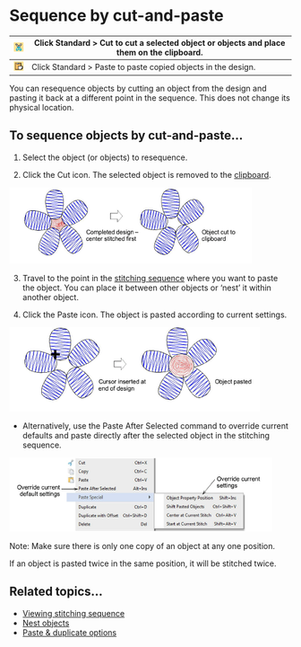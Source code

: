 # Sequence by cut-and-paste

| ![Cut00048.png](assets/Cut00048.png)     | Click Standard > Cut to cut a selected object or objects and place them on the clipboard. |
| ---------------------------------------- | ----------------------------------------------------------------------------------------- |
| ![Paste00049.png](assets/Paste00049.png) | Click Standard > Paste to paste copied objects in the design.                             |

You can resequence objects by cutting an object from the design and pasting it back at a different point in the sequence. This does not change its physical location.

## To sequence objects by cut-and-paste...

1. Select the object (or objects) to resequence.

2. Click the Cut icon. The selected object is removed to the [clipboard](../../glossary/glossary).

![combine00050.png](assets/combine00050.png)

3. Travel to the point in the [stitching sequence](../../glossary/glossary) where you want to paste the object. You can place it between other objects or ‘nest’ it within another object.

4. Click the Paste icon. The object is pasted according to current settings.

![combine00053.png](assets/combine00053.png)

- Alternatively, use the Paste After Selected command to override current defaults and paste directly after the selected object in the stitching sequence.

![combine00056.png](assets/combine00056.png)

Note: Make sure there is only one copy of an object at any one position.

If an object is pasted twice in the same position, it will be stitched twice.

## Related topics...

- [Viewing stitching sequence](../../Basics/view/Viewing_stitching_sequence)
- [Nest objects](Nest_objects)
- [Paste & duplicate options](../../Setup/settings/Paste_duplicate_options)
